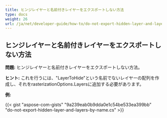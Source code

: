 ```yaml
---
title: ヒンジレイヤーと名前付きレイヤーをエクスポートしない方法
type: docs
weight: 26
url: /ja/net/developer-guide/how-to/do-not-export-hidden-layer-and-layers-by-name/
---
```


## **ヒンジレイヤーと名前付きレイヤーをエクスポートしない方法**

**問題:** ヒンジレイヤーと名前付きレイヤーをエクスポートしない方法。

**ヒント:** これを行うには、"LayerToHide"という名前でないレイヤーの配列を作成し、それをrasterizationOptions.Layersに追加する必要があります。

**例:**

{{< gist "aspose-com-gists" "9a239eab0b9dda0e1c54be533ea399bb" "do-not-export-hidden-layer-and-layers-by-name.cs" >}}
